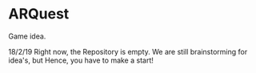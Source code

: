 # ARQuest
Game idea.

18/2/19 
Right now, the Repository is empty. We are still brainstorming for idea's, but Hence, you have to make a start!
